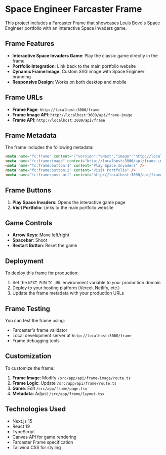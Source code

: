 # Space Engineer Farcaster Frame

This project includes a Farcaster Frame that showcases Louis Bove's Space Engineer portfolio with an interactive Space Invaders game.

## Frame Features

- **Interactive Space Invaders Game**: Play the classic game directly in the frame
- **Portfolio Integration**: Link back to the main portfolio website
- **Dynamic Frame Image**: Custom SVG image with Space Engineer branding
- **Responsive Design**: Works on both desktop and mobile

## Frame URLs

- **Frame Page**: `http://localhost:3000/frame`
- **Frame Image API**: `http://localhost:3000/api/frame-image`
- **Frame API**: `http://localhost:3000/api/frame`

## Frame Metadata

The frame includes the following metadata:

```html
<meta name="fc:frame" content='{"version":"vNext","image":"http://localhost:3000/api/frame-image","buttons":[{"label":"Play Space Invaders","action":"post"},{"label":"Visit Portfolio","action":"link","target":"http://localhost:3000"}],"postUrl":"http://localhost:3000/api/frame"}' />
<meta name="fc:frame:image" content="http://localhost:3000/api/frame-image" />
<meta name="fc:frame:button:1" content="Play Space Invaders" />
<meta name="fc:frame:button:2" content="Visit Portfolio" />
<meta name="fc:frame:post_url" content="http://localhost:3000/api/frame" />
```

## Frame Buttons

1. **Play Space Invaders**: Opens the interactive game page
2. **Visit Portfolio**: Links to the main portfolio website

## Game Controls

- **Arrow Keys**: Move left/right
- **Spacebar**: Shoot
- **Restart Button**: Reset the game

## Deployment

To deploy this frame for production:

1. Set the `NEXT_PUBLIC_URL` environment variable to your production domain
2. Deploy to your hosting platform (Vercel, Netlify, etc.)
3. Update the frame metadata with your production URLs

## Frame Testing

You can test the frame using:
- Farcaster's frame validator
- Local development server at `http://localhost:3000/frame`
- Frame debugging tools

## Customization

To customize the frame:

1. **Frame Image**: Modify `/src/app/api/frame-image/route.ts`
2. **Frame Logic**: Update `/src/app/api/frame/route.ts`
3. **Game**: Edit `/src/app/frame/page.tsx`
4. **Metadata**: Adjust `/src/app/frame/layout.tsx`

## Technologies Used

- Next.js 15
- React 19
- TypeScript
- Canvas API for game rendering
- Farcaster Frame specification
- Tailwind CSS for styling 